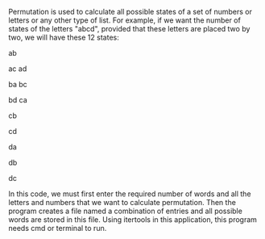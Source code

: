 Permutation is used to calculate all possible states of a set of numbers or letters or any other type of list. For example, if we want the number of states of the letters "abcd", provided that these letters are placed two by two, we will have these 12 states:

  ab
  
  ac
  ad
  
  ba
  bc
  
  bd
  ca
  
  cb
  
  cd
  
  da
  
  db
  
  dc

In this code, we must first enter the required number of words and all the letters and numbers that we want to calculate permutation. Then the program creates a file named a combination of entries and all possible words are stored in this file. 
Using itertools in this application, this program needs cmd or terminal to run.
